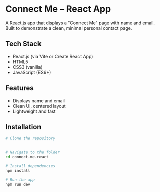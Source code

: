 #  Connect Me – React App

A  React.js app that displays a "Connect Me" page with name and email. Built to demonstrate a clean, minimal personal contact page.

##  Tech Stack

- React.js (via Vite or Create React App)
- HTML5
- CSS3 (vanilla)
- JavaScript (ES6+)


## Features

-  Displays name and email
-  Clean UI, centered layout
-  Lightweight and fast

## Installation

```bash
# Clone the repository


# Navigate to the folder
cd connect-me-react

# Install dependencies
npm install

# Run the app
npm run dev   
